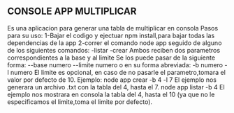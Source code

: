 ## CONSOLE APP MULTIPLICAR

Es una aplicacion para generar una tabla de multiplicar en consola
Pasos para su uso:
1-Bajar el codigo y ejectuar npm install,para bajar todas las dependencias de la app
2-correr el comando node app seguido de alguno de los siguientes comandos:
-listar
-crear
Ambos reciben dos parametros correspondientes a la base y al limite
Se los puede pasar de la siguiente forma: --base numero --limite numero
o en su forma abreviada: -b numero -l numero
El limite es opcional, en caso de no pasarle el parametro,tomara el valor por defecto de 10.
Ejemplo: 
node app crear -b 4 -l 7
El ejemplo nos generara un archivo .txt con la tabla del 4, hasta el 7.
node app listar -b 4 
El ejemplo nos mostrara en consola la tabla del 4, hasta el 10 (ya que no le especificamos el limite,toma el limite por defecto).